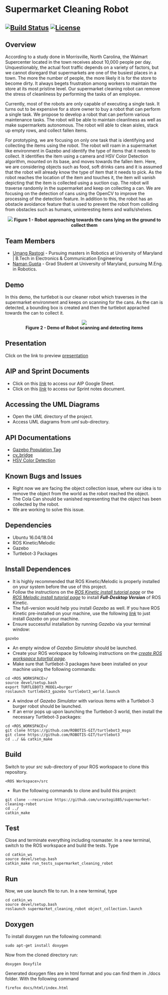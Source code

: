 # Supermarket Cleaning Robot
[![Build Status](https://travis-ci.org/urastogi885/supermarket-cleaning-robot.svg?branch=master)](https://travis-ci.org/urastogi885/supermarket-cleaning-robot)
[![License](https://img.shields.io/badge/License-MIT--Clause-blue.svg)](https://github.com/urastogi885/supermarket-cleaning-robot/blob/master/LICENSE)
---

## Overview

According to a study done in Morrisville, North Carolina, the Walmart Supercenter located in the town
receives about 10,000 people per day. Unquestionably, the actual foot traffic depends on a variety of
factors, but we cannot disregard that supermarkets are one of the busiest places in a town. The more the
number of people, the more likely it is for the store to become dirty. It always begets frustration among
workers to maintain the store at its most pristine level. Our supermarket cleaning robot can remove the
stress of cleanliness by performing the tasks of an employee.

Currently, most of the robots are only capable of executing a single task. It turns out to be expensive for
a store owner to buy a robot that can perform a single task. We propose to develop a robot that can
perform various maintenance tasks. The robot will be able to maintain cleanliness as well as make
supermarkets autonomous. The robot will able to clean aisles, stack up empty rows, and collect fallen
items.

For prototyping, we are focusing on only one task that is identifying and collecting the items using the
robot. The robot will roam in a supermarket like environment in Gazebo and identify the type of items
that it needs to collect. It identifies the item using a camera and HSV Color Detection algorithm, mounted on its base, and moves towards the
fallen item. Here, we are considering objects such as food, soft drinks cans and it is assumed that the robot
will already know the type of item that it needs to pick. As the robot reaches the location of the item and
touches it, the item will vanish depicting that the item is collected using a suction cup. The robot will
traverse randomly in the supermarket and keep on collecting a can. We are focusing on the detection of
cans using the OpenCV to improve the processing of the detection feature. In addition to this, the robot
has an obstacle avoidance feature that is used to prevent the robot from colliding from obstacles such as
humans, uninteresting items and walls/shelves.

<p align="center">
  <img src="https://github.com/urastogi885/supermarket-cleaning-robot/blob/master/data/readme_images/supermarket_world.jpg">
  <b>Figure 1 - Robot approaching towards the cans lying on the ground to collect them</b>
</p>


## Team Members

- [Umang Rastogi](https://github.com/urastogi885) - Pursuing masters in Robotics at University of Maryland | B.Tech in Electronics & Communication Engineering
- [Naman Gupta](https://github.com/namangupta98) - Grad Student at University of Maryland, pursuing M.Eng. in Robotics.

## Demo

In this demo, the turtlebot is our cleaner robot which traverses in the supermarket environment and keeps on scanning for the cans. As the can is detected, a bounding box is created and then the turtlebot apprached towards the can to collect it.

<p align="center">
  <img src="https://github.com/urastogi885/supermarket-cleaning-robot/blob/master/data/readme_images/demo.gif">
  <br><b>Figure 2 - Demo of Robot scanning and detecting items</b><br>
</p>

## Presentation

Click on the link to preview [presentation](https://docs.google.com/presentation/d/1KiABS_kfmvH2YfD9WYNnicjoehHe6gC2hseT8R00nM4/edit?usp=sharing)

## AIP and Sprint Documents

- Click on this [*link*](https://docs.google.com/spreadsheets/d/1k6e7rM7TTvE5w2fQ_wuSDY_giNWaVuCHeImB6D53lT4/edit?usp=sharing)
to access our AIP Google Sheet.
- Click on this [*link*](https://docs.google.com/document/d/1iQZUstgoCCvtSvlcv1_xpxGW6ntUbkOpcgMuvrSP_ms/edit?usp=sharing)
to access our Sprint notes document.

## Accessing the UML Diagrams

- Open the *UML* directory of the project.
- Access UML diagrams from *uml* sub-directory.

## API Documentations

- [Gazebo Population Tag](http://gazebosim.org/tutorials?tut=model_population&cat=build_world)
- [cv_bridge](http://wiki.ros.org/cv_bridge/Tutorials/UsingCvBridgeToConvertBetweenROSImagesAndOpenCVImages)
- [HSV Color Detection](https://docs.opencv.org/trunk/df/d9d/tutorial_py_colorspaces.html)

## Known Bugs and Issues

- Right now we are facing the object collection issue, where our idea is to remove the object from the world as the robot reached the object. 
- The Cola Can should be vanished representing that the object has been collected by the robot.
- We are working to solve this issue.

## Dependencies

- Ubuntu 16.04/18.04
- ROS Kinetic/Melodic
- Gazebo
- Turtlebot-3 Packages

## Install Dependences

- It is highly recommended that ROS Kinetic/Melodic is properly installed on your system before the use of this project.
- Follow the instructions on the [*ROS Kinetic install tutorial page*](http://wiki.ros.org/kinetic/Installation/Ubuntu) or the 
  [*ROS Melodic install tutorial page*](http://wiki.ros.org/melodic/Installation/Ubuntu) to install ***Full-Desktop Version*** of ROS Kinetic.
- The full-version would help you install *Gazebo* as well. If you have ROS Kinetic pre-installed on your machine, use
  the following [*link*](http://gazebosim.org/tutorials?tut=install_ubuntu&cat=install) to just install *Gazebo* on your
  machine.
- Ensure successful installation by running *Gazebo* via your terminal window:
```
gazebo
```
- An empty window of *Gazebo Simulator* should be launched.
- Create your ROS workspace by following instructions on the [*create ROS workspace tutortial page*](http://wiki.ros.org/catkin/Tutorials/create_a_workspace).
- Make sure that Turtlebot-3 packages have been installed on your machine using the following commands:
```
cd <ROS_WORKSPACE>/
source devel/setup.bash
export TURTLEBOT3_MODEL=burger
roslaunch turtlebot3_gazebo turtlebot3_world.launch
``` 
- A window of *Gazebo Simulator* with various items with a Turtlebot-3 burger robot should be launched.
- If an error pops up upon launching the Turtlebot-3 world, then install the necessary Turtlebot-3 packages:
```
cd <ROS_WORKSPACE>/
git clone https://github.com/ROBOTIS-GIT/turtlebot3_msgs
git clone https://github.com/ROBOTIS-GIT/turtlebot3
cd ../ && catkin_make
```

## Build

Switch to your *src* sub-directory of your ROS workspace to clone this repository.
```
<ROS Workspace>/src
```
- Run the following commands to clone and build this project:
```
git clone --recursive https://github.com/urastogi885/supermarket-cleaning-robot
cd ../
catkin_make
```

## Test

Close and terminate everything including rosmaster. In a new terminal, switch to the ROS workspace and build the tests.  Type

```
cd catkin_ws
source devel/setup.bash
catkin_make run_tests_supermarket_cleaning_robot
```

## Run

Now, we use launch file to run. In a new terminal, type

```
cd catkin_ws
source devel/setup.bash
roslaunch supermarket_cleaning_robot object_collection.launch
```

## Doxygen

To install doxygen run the following command:

```
sudo apt-get install doxygen
```
Now from the cloned directory run:

```
doxygen Doxyfile
```

Generated doxygen files are in html format and you can find them in ./docs folder. With the following command

```
firefox docs/html/index.html
```
